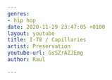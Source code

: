 ```yaml
---
genres:
- hip hop
date: 2020-11-29 23:47:05 +0100
layout: youtube
title: I-78 / Capillaries
artist: Preservation
youtube-url: GsSZrAZJEmg
author: Raul

---
```

